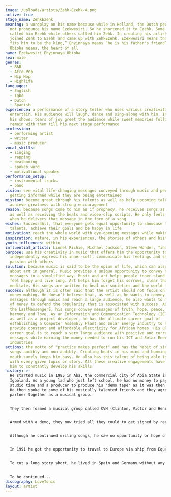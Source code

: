 ```yaml
---
image: /uploads/artists/Zehk-Ezehk-4.png
active: true
stage_name: ZehkEzehk
meaning: a wordplay on his name because while in Holland, the Dutch people could
  not pronounce his name Ezekwesiri. So he shortened it to Ezehk. Some then
  called him Ezehk while others called him Zehk. In creating his artist name, he
  joined Zehk to Ezehk and came up with ZehkEzehk. Ezekwesiri means that “it
  fits him to be the king,” Enyinnaya means “he is his father's friend” and
  Obioha means, the heart of all
name: Ezekwesiri Enyinnaya Obioha
sex: male
genres:
  - R&B
  - Afro-Pop
  - Hip Hop
  - Highlife
languages:
  - English
  - Igbo
  - Dutch
  - Spanish
experience: a performance of a story teller who uses various creativities to
  entertain. His audience will laugh, dance and sing-along with him. In most of
  his shows, tears of joy greet the audience while sweet memories follow and
  remain with them till his next stage performance
profession:
  - performing artist
  - writer
  - music producer
vocal_skills:
  - singing
  - rapping
  - beatboxing
  - spoken word
  - motivational speaker
performance_setup:
  - instrumental tracks
  - band
vision: see vital life-changing messages conveyed through music and people
  getting informed while they are being entertained
mission: become great through his talents as well as help upcoming talents
  achieve greatness with strong encouragement
reason: because songs come to him as if prophecy, he receives songs as messages
  as well as receiving the beats and video-clip scripts. He only feels relieved
  when he delivers that message in the form of a song
wishes: Success4All, that everyone gets equal opportunity to showcase their
  talents, achieve their goals and be happy in life
motivation: reach the whole world with eye-opening messages while making them happy
inspiration: nature, in his experiences, the stories of others and history
youth_influences: within
influential_artists: Lionel Richie, Michael Jackson, Steve Wonder, Tina Turner
purpose: use his creativity in music that offers him the opportunity to
  independently express his inner-self, communicate his feelings and share his
  passion with others
solution: because music is said to be the opium of life, which can also be said
  about art in general. Music provides a unique opportunity to convey hard
  messages in a simplified way. Music and art helps people inner-stand life,
  feel happy and live long. Art helps him forget his sorrows, clear thoughts and
  meditate. His songs are written to heal our societies and the world in general
success: although it is often said that the artist should not focus on
  money-making. He doesn't believe that, as well as he wants to convey his
  messages through music and reach a large audience, he also wants to make lots
  of money to defend the popularity that is associated with success. As one of
  the LastMessengerS, his songs convey messages of truth, hope, peace, unity,
  harmony and love. As an Information and Communication Technology (ICT) expert
  as well as a project developer, he has the ultimate career goal of
  establishing a Computer Assembly Plant and Solar Energy industry to help
  provide constant and affordable electricity for African homes. His ultimate
  career goal is to reach a very large audience with positive and correctional
  messages while earning the money needed to run his ICT and Solar Energy
  industries
actions: the motto of "practice makes perfect" and has the habit of singing his
  songs audibly and non-audibly. Creating beats in his mind and humming with his
  mouth surely keeps him busy. He also has this talent of being able to sing
  with every given topic or story. All these creative engagements have helped
  him to constantly develop his skills
history: >-
  He started music in 1985 in Aba, the commercial city of Abia State in
  Igboland. As a young lad who just left school, he had no money to pay for
  studio time and a producer to produce his "demo tape" as it was then called.
  He then spoke to some of his musically talented friends and they agreed
  partner together as a musical group.


  They then formed a musical group called CVH (Clinton, Victor and Henry) and started writing, composing and singing together as each person sang their own song with the others on the chorus. The lack of fund was still a serious hindrance for them to make it to the studio. They finally saved enough money for the long-awaited studio recording and were able to produce a few tracks championed by Shake Your Body, a track that was written by Clinton and composed by all three members of CVH.


  Armed with a demo, they now tried all they could to get signed by record labels but never succeeded until the group gave up on music as each person went for a different career. Clinton continued music-making, Victor started learning a trade while he left for Lagos were he got a job as a clearing & forwarding agent at Murtala Muhammad Airport in Lagos.


  Although he continued writing songs, he saw no opportunity or hope of ever producing his songs. Years passed by without him seeing his musical colleagues or having the prospect of producing even a single track. Finally he gave up his musical career and focused fully on his job.


  In 1991 he got the opportunity to travel to Europe via ship from Equatorial Guinea which he grabbed. He went to Equatorial Guinea where he spent eight months waiting for the ship to Spain. During this time he got a street-musician as friend and together started writing and composing songs. It was then that he wrote and composed many songs, among which LoveTonic. The time finally came for the ship to leave for Spain. He made it as one of the lucky few to go on board to travel. After sixteen nights on the Atlantic Ocean, they arrived in Valencia in Spain on the 17th day of their voyage.


  To cut a long story short, he lived in Spain and Germany without any opportunity to produce the numerous songs he wrote and composed while on transit. He did not relent and moved from Germany to The Netherlands where got married to a Dutch lady and after a while received the Dutch residence and working permits. Once relaxed again he secured a job and worked hard and saved. He made and saved enough money to hire a professional studio and his producer Peter Van Earden. Together with Peter van Earden he worked out and created his single called LoveTonic. It has taken 21 years before being able to release LoveTonic to the world on February 2022. Why it took 21 years to release LoveTonic is a story for another day.


  To be continued...
discography: LoveTonic
layout: artist
---
```

